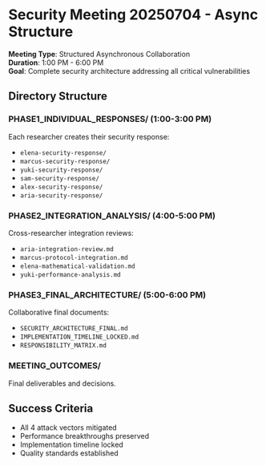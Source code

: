 # Security Meeting 20250704 - Async Structure

**Meeting Type**: Structured Asynchronous Collaboration  
**Duration**: 1:00 PM - 6:00 PM  
**Goal**: Complete security architecture addressing all critical vulnerabilities

## Directory Structure

### PHASE1_INDIVIDUAL_RESPONSES/ (1:00-3:00 PM)
Each researcher creates their security response:
- `elena-security-response/`
- `marcus-security-response/`
- `yuki-security-response/`
- `sam-security-response/`
- `alex-security-response/`
- `aria-security-response/`

### PHASE2_INTEGRATION_ANALYSIS/ (4:00-5:00 PM)
Cross-researcher integration reviews:
- `aria-integration-review.md`
- `marcus-protocol-integration.md`
- `elena-mathematical-validation.md`
- `yuki-performance-analysis.md`

### PHASE3_FINAL_ARCHITECTURE/ (5:00-6:00 PM)
Collaborative final documents:
- `SECURITY_ARCHITECTURE_FINAL.md`
- `IMPLEMENTATION_TIMELINE_LOCKED.md`
- `RESPONSIBILITY_MATRIX.md`

### MEETING_OUTCOMES/
Final deliverables and decisions.

## Success Criteria
- All 4 attack vectors mitigated
- Performance breakthroughs preserved
- Implementation timeline locked
- Quality standards established
